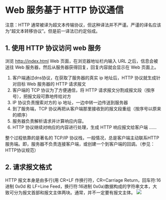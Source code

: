 # Web 服务基于 HTTP 协议通信
注意：HTTP 通常被译为超文本传输协议，但这种译法并不严谨。严谨的译名应该 为“超文本转移协议”。但是前一译法已约定俗成。

## 1. 使用 HTTP 协议访问 web 服务
浏览 http://index.html Web 页面，在浏览器地址栏内输入 URL 之后，信息会被送往 Web 服务器，然后从服务器获得回复，回复内容就会显示在 Web 页面上。
1. 客户端通过dns协议，在获取了服务器的真实 ip 地址后，HTTP 协议就生成针对目标 Web 服务器的 HTTP 请求报文
2. 客户端的 TCP 协议为了方便通信，将 HTTP 请求报文分割成报文段（按序号），把报文段可靠地传给对方
3. IP 协议负责搜索对方的 ip 地址，一边中转一边传送到服务器
4. 到了服务端，TCP 协议再把从客户端那里接收到的报文段重组（按序号以原来的顺序）
5. 服务器负责解析请求并计算响应内容。
6. HTTP 协议继续对响应的内容进行处理，生成 HTTP 响应报文给客户端
……

整个过程依靠的是著名的 TCP/IP 协议栈，一般情况，总是客户端主动联系HTTP服务端。即，服务器不负责连接客户端，或创建一个到客户端的回调。（参见：HTTP协议规范）

## 2. 请求报文格式
HTTP 报文本身是由多行(用 CR+LF 作换行符，CR=Carriage Return，回车符:16进制 0x0d 和 LF=Line Feed，换行符:16进制 0x0a)数据构成的字符串文本，大致可分为报文首部和报文主体两块。通常，并不一定要有报文主体。
![](/Users/wangyishuai/eclipse-workspace/Tomcat_Study/Tomcat_Study/src/main/resources/image/study/http请求和响应结构.png)